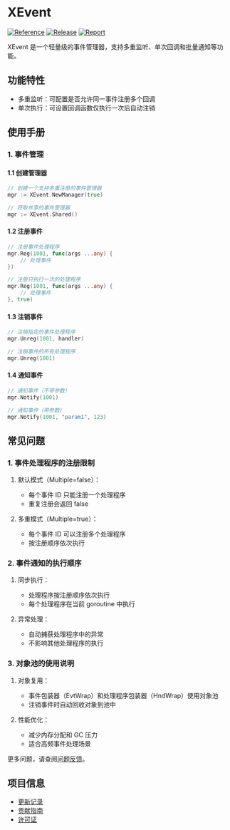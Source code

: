 # XEvent

[![Reference](https://pkg.go.dev/badge/github.com/eframework-org/GO.UTIL/XEvent.svg)](https://pkg.go.dev/github.com/eframework-org/GO.UTIL/XEvent)
[![Release](https://img.shields.io/github/v/tag/eframework-org/GO.UTIL)](https://github.com/eframework-org/GO.UTIL/tags)
[![Report](https://goreportcard.com/badge/github.com/eframework-org/GO.UTIL)](https://goreportcard.com/report/github.com/eframework-org/GO.UTIL)

XEvent 是一个轻量级的事件管理器，支持多重监听、单次回调和批量通知等功能。

## 功能特性

- 多重监听：可配置是否允许同一事件注册多个回调
- 单次执行：可设置回调函数仅执行一次后自动注销

## 使用手册

### 1. 事件管理

#### 1.1 创建管理器
```go
// 创建一个支持多重注册的事件管理器
mgr := XEvent.NewManager(true)

// 获取共享的事件管理器
mgr := XEvent.Shared()
```

#### 1.2 注册事件
```go
// 注册事件处理程序
mgr.Reg(1001, func(args ...any) {
    // 处理事件
})

// 注册只执行一次的处理程序
mgr.Reg(1001, func(args ...any) {
    // 处理事件
}, true)
```

#### 1.3 注销事件
```go
// 注销指定的事件处理程序
mgr.Unreg(1001, handler)

// 注销事件的所有处理程序
mgr.Unreg(1001)
```

#### 1.4 通知事件
```go
// 通知事件（不带参数）
mgr.Notify(1001)

// 通知事件（带参数）
mgr.Notify(1001, "param1", 123)
```

## 常见问题

### 1. 事件处理程序的注册限制
1. 默认模式（Multiple=false）：
   - 每个事件 ID 只能注册一个处理程序
   - 重复注册会返回 false

2. 多重模式（Multiple=true）：
   - 每个事件 ID 可以注册多个处理程序
   - 按注册顺序依次执行

### 2. 事件通知的执行顺序
1. 同步执行：
   - 处理程序按注册顺序依次执行
   - 每个处理程序在当前 goroutine 中执行

2. 异常处理：
   - 自动捕获处理程序中的异常
   - 不影响其他处理程序的执行

### 3. 对象池的使用说明
1. 对象复用：
   - 事件包装器（EvtWrap）和处理程序包装器（HndWrap）使用对象池
   - 注销事件时自动回收对象到池中

2. 性能优化：
   - 减少内存分配和 GC 压力
   - 适合高频事件处理场景

更多问题，请查阅[问题反馈](../CONTRIBUTING.md#问题反馈)。

## 项目信息

- [更新记录](../CHANGELOG.md)
- [贡献指南](../CONTRIBUTING.md)
- [许可证](../LICENSE) 